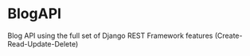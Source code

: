 # BlogAPI
Blog API using the full set of Django REST Framework features (Create-Read-Update-Delete)
